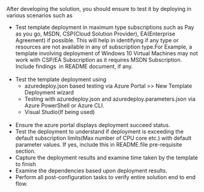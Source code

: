<p>After developing the solution, you  should ensure to test it by deploying in various scenarios such as</p>
<ul>
<li>Test template deployment in maximum type  subscriptions such as Pay as you go, MSDN, CSP(Cloud Solution Provider),  EA(Enterprise Agreement) if possible. This will help in identifying if any type  or resources are not available in any of subscription type.For Example, a  template involving deployment of Windows 10 Virtual Machines may not work with  CSP/EA Subscription as it requires MSDN Subscription. Include findings&nbsp; in README document, if any.</li>
<br><li>Test  the template deployment using
  <ul>
    <li>azuredeploy.json based testing via Azure  Portal &gt;&gt; New Template Deployment wizard</li>
    <li>Testing with azuredeploy.json and  azuredeploy.parameters.json via Azure PowerShell or Azure CLI.</li>
    <li>Visual Studio(If being used)</li>
    </ul>
</li>
<br><li>Ensure the azure portal displays deployment succeed status.
<li>Test  the deployment to understand if deployment is exceeding the default  subscription limits(Max number of CPU core etc.) with default parameter values.  If yes, include this in README.file pre-requisite section. 
<li>Capture  the deployment results and examine time taken by the template to finish
<li>Examine  the dependencies based upon deployment results.
<li>Perform  all post-configuration tasks to verify entire solution end to end flow.
</ul>
